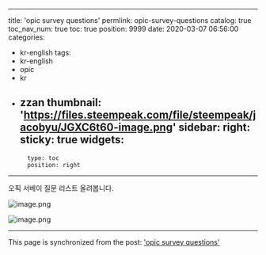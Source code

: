 
---
title: 'opic survey questions'
permlink: opic-survey-questions
catalog: true
toc_nav_num: true
toc: true
position: 9999
date: 2020-03-07 06:56:00
categories:
- kr-english
tags:
- kr-english
- opic
- kr
- zzan
thumbnail: 'https://files.steempeak.com/file/steempeak/jacobyu/JGXC6t60-image.png'
sidebar:
    right:
        sticky: true
widgets:
    -
        type: toc
        position: right
---


오픽 서베이 질문 리스트 올려봅니다.

![image.png](https://files.steempeak.com/file/steempeak/jacobyu/JGXC6t60-image.png)

![image.png](https://files.steempeak.com/file/steempeak/jacobyu/NQ2n8jz7-image.png)

- - -

This page is synchronized from the post: ['opic survey questions'](https://steemit.com/@jacobyu/opic-survey-questions)
